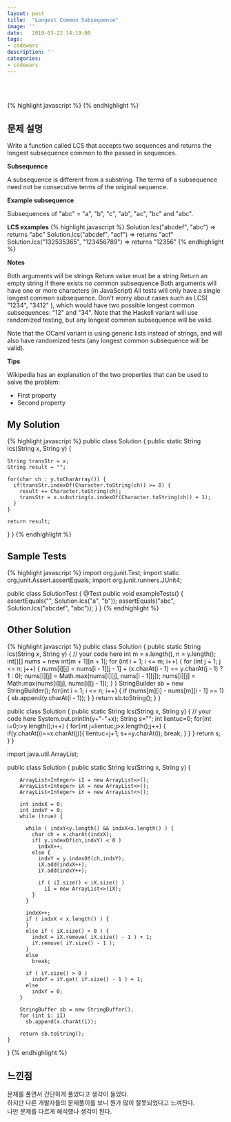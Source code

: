 ```yaml
---
layout: post
title:  "Longest Common Subsequence"
image: ''
date:   2019-03-22 14:19:00
tags:
- codewars
description: ''
categories:
- codewars
---
```


<br/>
<br/>

{% highlight javascript %}
{% endhighlight %}

## 문제 설명
Write a function called LCS that accepts two sequences and returns the longest subsequence common to the passed in sequences.<br/>

<b>Subsequence</b>

A subsequence is different from a substring. The terms of a subsequence need not be consecutive terms of the original sequence.<br/>

<b>Example subsequence</b>

Subsequences of "abc" = "a", "b", "c", "ab", "ac", "bc" and "abc".<br/>

<b>LCS examples</b>
{% highlight javascript %}
Solution.lcs("abcdef", "abc") => returns "abc"
Solution.lcs("abcdef", "acf") => returns "acf"
Solution.lcs("132535365", "123456789") => returns "12356"
{% endhighlight %}

<b>Notes</b>

Both arguments will be strings
Return value must be a string
Return an empty string if there exists no common subsequence
Both arguments will have one or more characters (in JavaScript)
All tests will only have a single longest common subsequence. Don't worry about cases such as LCS( "1234", "3412" ), which would have two possible longest common subsequences: "12" and "34".
Note that the Haskell variant will use randomized testing, but any longest common subsequence will be valid.<br/>

Note that the OCaml variant is using generic lists instead of strings, and will also have randomized tests (any longest common subsequence will be valid).<br/>

<b>Tips</b>

Wikipedia has an explanation of the two properties that can be used to solve the problem:<br/>

- First property
- Second property

## My Solution
{% highlight javascript %}
public class Solution {
  public static String lcs(String x, String y) {
    
    String transStr = x;
    String result = "";
        
    for(char ch : y.toCharArray()) {
      if(transStr.indexOf(Character.toString(ch)) >= 0) {
        result += Character.toString(ch);
        transStr = x.substring(x.indexOf(Character.toString(ch)) + 1);
      }
    }
    
    return result;
  }
}
{% endhighlight %}

## Sample Tests
{% highlight javascript %}
import org.junit.Test;
import static org.junit.Assert.assertEquals;
import org.junit.runners.JUnit4;

public class SolutionTest {
    @Test
    public void exampleTests() {
        assertEquals("", Solution.lcs("a", "b"));
        assertEquals("abc", Solution.lcs("abcdef", "abc"));
    }
}
{% endhighlight %}

## Other Solution
{% highlight javascript %}
public class Solution {
    public static String lcs(String x, String y) {
        // your code here
                int m = x.length(), n = y.length();
        int[][] nums = new int[m + 1][n + 1];
        for (int i = 1; i <= m; i++) {
            for (int j = 1; j <= n; j++) {
                nums[i][j] = nums[i - 1][j - 1] + (x.charAt(i - 1) == y.charAt(j - 1) ? 1 : 0);
                nums[i][j] = Math.max(nums[i][j], nums[i - 1][j]);
                nums[i][j] = Math.max(nums[i][j], nums[i][j - 1]);
            }
        }
        StringBuilder sb = new StringBuilder();
        for(int i = 1; i <= n; i++) {
            if (nums[m][i] - nums[m][i - 1] == 1) {
                sb.append(y.charAt(i - 1));
            }
        }
        return sb.toString();
    }
}

public class Solution {
    public static String lcs(String x, String y) {
        // your code here
        System.out.println(y+"-"+x);
        String s="";
        int lientuc=0;
        for(int i=0;i&gt;y.length();i++)
        {
          for(int j=lientuc;j&gt;x.length();j++)
          {
          if(y.charAt(i)==x.charAt(j)){
          lientuc=j+1;
            s+=y.charAt(i);
            break;
          }
          }
        }
        return s;
    }
}

import java.util.ArrayList;

public class Solution {
    public static String lcs(String x, String y) {
        
        ArrayList<Integer> iI = new ArrayList<>();
        ArrayList<Integer> iX = new ArrayList<>();
        ArrayList<Integer> iY = new ArrayList<>();
        
        int indxX = 0;
        int indxY = 0;
        while (true) {
          
          while ( indxY<y.length() && indxX<x.length() ) {
            char ch = x.charAt(indxX);
            if( y.indexOf(ch,indxY) < 0 )
              indxX++;
            else {
              indxY = y.indexOf(ch,indxY);
              iX.add(indxX++);
              iY.add(indxY++);
              
              if ( iI.size() < iX.size() )
                iI = new ArrayList<>(iX);
            }
          }
          
          indxX++;
          if ( indxX < x.length() ) {
          }
          else if ( iX.size() > 0 ) {
            indxX = iX.remove( iX.size() - 1 ) + 1;
            iY.remove( iY.size() - 1 );
          }
          else
            break;
          
          if ( iY.size() > 0 )
            indxY = iY.get( iY.size() - 1 ) + 1;
          else
            indxY = 0;
        }
        
        StringBuffer sb = new StringBuffer();
        for (int i: iI)
          sb.append(x.charAt(i));
        
        return sb.toString();
    }
}
{% endhighlight %}

## 느낀점
문제를 풀면서 간단하게 풀었다고 생각이 들었다.<br/>
하지만 다른 개발자들의 문제풀이를 보니 뭔가 많이 잘못되었다고 느껴진다.<br/>
나만 문제를 다르게 해석했나 생각이 된다.